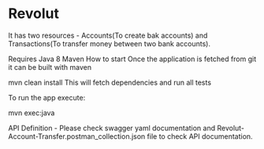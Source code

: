 # Revolut
It has two resources - Accounts(To create bak accounts) and Transactions(To transfer money between two bank accounts).

Requires
Java 8
Maven
How to start
Once the application is fetched from git it can be built with maven

mvn clean install
This will fetch dependencies and run all tests

To run the app execute:

mvn exec:java

API Definition - 
Please check swagger yaml documentation and Revolut-Account-Transfer.postman_collection.json file to check API documentation.

